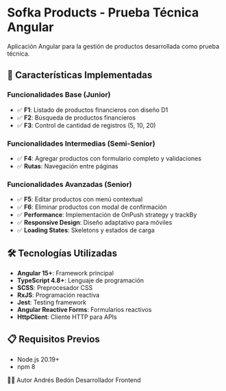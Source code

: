 # Sofka Products - Prueba Técnica Angular

Aplicación Angular para la gestión de productos desarrollada como prueba técnica.

## 🚀 Características Implementadas

### Funcionalidades Base (Junior)

- ✅ **F1**: Listado de productos financieros con diseño D1
- ✅ **F2**: Búsqueda de productos financieros
- ✅ **F3**: Control de cantidad de registros (5, 10, 20)

### Funcionalidades Intermedias (Semi-Senior)

- ✅ **F4**: Agregar productos con formulario completo y validaciones
- ✅ **Rutas**: Navegación entre páginas

### Funcionalidades Avanzadas (Senior)

- ✅ **F5**: Editar productos con menú contextual
- ✅ **F6**: Eliminar productos con modal de confirmación
- ✅ **Performance**: Implementación de OnPush strategy y trackBy
- ✅ **Responsive Design**: Diseño adaptativo para móviles
- ✅ **Loading States**: Skeletons y estados de carga

## 🛠️ Tecnologías Utilizadas

- **Angular 15+**: Framework principal
- **TypeScript 4.8+**: Lenguaje de programación
- **SCSS**: Preprocesador CSS
- **RxJS**: Programación reactiva
- **Jest**: Testing framework
- **Angular Reactive Forms**: Formularios reactivos
- **HttpClient**: Cliente HTTP para APIs

## 📋 Requisitos Previos

- Node.js 20.19+
- npm 8

👨‍💻 Autor
Andrés Bedón
Desarrollador Frontend

